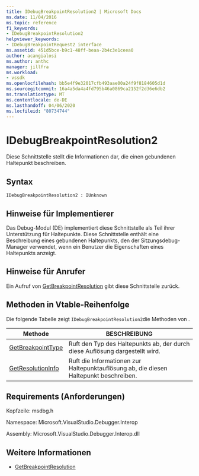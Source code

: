 ```yaml
---
title: IDebugBreakpointResolution2 | Microsoft Docs
ms.date: 11/04/2016
ms.topic: reference
f1_keywords:
- IDebugBreakpointResolution2
helpviewer_keywords:
- IDebugBreakpointRequest2 interface
ms.assetid: 451d5bce-b9c1-48ff-beaa-2b4c3e1ceea0
author: acangialosi
ms.author: anthc
manager: jillfra
ms.workload:
- vssdk
ms.openlocfilehash: bb5e4f9e32017cfb493aae00a24f9f8184605d1d
ms.sourcegitcommit: 16a4a5da4a4fd795b46a0869ca2152f2d36e6db2
ms.translationtype: MT
ms.contentlocale: de-DE
ms.lasthandoff: 04/06/2020
ms.locfileid: "80734744"
---
```

# <a name="idebugbreakpointresolution2"></a>IDebugBreakpointResolution2
Diese Schnittstelle stellt die Informationen dar, die einen gebundenen Haltepunkt beschreiben.

## <a name="syntax"></a>Syntax

```
IDebugBreakpointResolution2 : IUnknown
```

## <a name="notes-for-implementers"></a>Hinweise für Implementierer
 Das Debug-Modul (DE) implementiert diese Schnittstelle als Teil ihrer Unterstützung für Haltepunkte. Diese Schnittstelle enthält eine Beschreibung eines gebundenen Haltepunkts, den der Sitzungsdebug-Manager verwendet, wenn ein Benutzer die Eigenschaften eines Haltepunkts anzeigt.

## <a name="notes-for-callers"></a>Hinweise für Anrufer
 Ein Aufruf von [GetBreakpointResolution](../../../extensibility/debugger/reference/idebugboundbreakpoint2-getbreakpointresolution.md) gibt diese Schnittstelle zurück.

## <a name="methods-in-vtable-order"></a>Methoden in Vtable-Reihenfolge
 Die folgende Tabelle zeigt `IDebugBreakpointResolution2`die Methoden von .

|Methode|BESCHREIBUNG|
|------------|-----------------|
|[GetBreakpointType](../../../extensibility/debugger/reference/idebugbreakpointresolution2-getbreakpointtype.md)|Ruft den Typ des Haltepunkts ab, der durch diese Auflösung dargestellt wird.|
|[GetResolutionInfo](../../../extensibility/debugger/reference/idebugbreakpointresolution2-getresolutioninfo.md)|Ruft die Informationen zur Haltepunktauflösung ab, die diesen Haltepunkt beschreiben.|

## <a name="requirements"></a>Requirements (Anforderungen)
 Kopfzeile: msdbg.h

 Namespace: Microsoft.VisualStudio.Debugger.Interop

 Assembly: Microsoft.VisualStudio.Debugger.Interop.dll

## <a name="see-also"></a>Weitere Informationen
- [GetBreakpointResolution](../../../extensibility/debugger/reference/idebugboundbreakpoint2-getbreakpointresolution.md)
